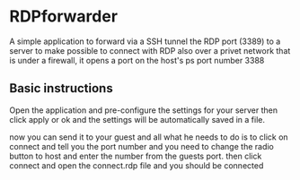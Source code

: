 # RDPforwarder
A simple application to forward via a SSH tunnel the RDP port (3389) to a server to make possible to connect with RDP also over a privet network that is under a firewall, it opens a port on the host's ps port number 3388

## Basic instructions
Open the application and pre-configure the settings for your server then click apply or ok and the settings will be automatically saved in a file. 

now you can send it to your guest and all what he needs to do is to click on connect and tell you the port number and you need to change the radio button to host and enter the number from the guests port. then click connect and open the connect.rdp file and you should be connected